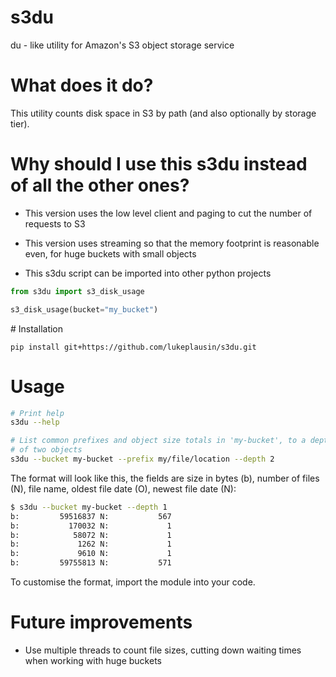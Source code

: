# s3du
du - like utility for Amazon's S3 object storage service

# What does it do?

This utility counts disk space in S3 by path (and also optionally by storage tier).

# Why should I use this s3du instead of all the other ones?

- This version uses the low level client and paging to cut the number of requests to S3

- This version uses streaming so that the memory footprint is reasonable even, for huge buckets with small objects

- This s3du script can be imported into other python projects

```python
from s3du import s3_disk_usage

s3_disk_usage(bucket="my_bucket")
```

# Installation

`pip install git+https://github.com/lukeplausin/s3du.git`

# Usage

```bash
# Print help
s3du --help

# List common prefixes and object size totals in 'my-bucket', to a depth
# of two objects
s3du --bucket my-bucket --prefix my/file/location --depth 2
```

The format will look like this, the fields are size in bytes (b), number of files (N), file name, oldest file date (O), newest file date (N):
```bash
$ s3du --bucket my-bucket --depth 1
b:         59516837 N:           567                                                        dist/   O: 2019-07-02 N: 2019-07-02
b:           170032 N:             1                                            bootstrap.min.css   O: 2019-07-02 N: 2019-07-02
b:            58072 N:             1                                             bootstrap.min.js   O: 2019-07-02 N: 2019-07-02
b:             1262 N:             1                                                   index.html   O: 2019-07-02 N: 2019-07-02
b:             9610 N:             1                                                      list.js   O: 2019-07-02 N: 2019-07-02
b:         59755813 N:           571                                                            .   O: 2019-07-02 N: 2019-07-02
```

To customise the format, import the module into your code.

# Future improvements

- Use multiple threads to count file sizes, cutting down waiting times when working with huge buckets
